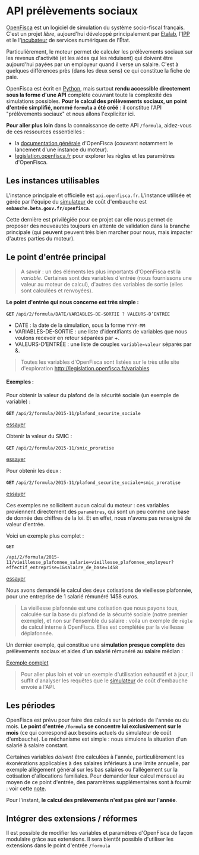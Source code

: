 API prélèvements sociaux
===================

[OpenFisca](http://www.openfisca.fr/) est un logiciel de simulation du système socio-fiscal français. C'est un projet *libre*,  aujourd'hui développé principalement par [Etalab](http://etalab.gouv.fr/), l'[IPP](http://ipp.eu/) et le l'[incubateur](https://beta.gouv.fr) de services numériques de l’État.

Particulièrement, le moteur permet de calculer les prélèvements sociaux sur les revenus d'activité (et les aides qui les réduisent) qui doivent être aujourd'hui payées par un employeur quand il verse un salaire. C'est à quelques différences près (dans les deux sens) ce qui constitue la fiche de paie.

OpenFisca est écrit en [Python](https://fr.wikipedia.org/wiki/Python_%28langage%29), mais surtout **rendu accessible directement sous la forme d'une API** complète couvrant toute la complexité des simulations possibles. **Pour le calcul des prélèvements sociaux, un point d'entrée simplifié, nommé `formula` a été créé** : il constitue l'API "prélèvements sociaux" et nous allons l'expliciter ici.

**Pour aller plus loin** dans la connaissance de cette API `/formula`, aidez-vous de ces ressources essentielles :

- la [documentation générale](http://doc.openfisca.fr/) d'OpenFisca (couvrant notamment le lancement d'une instance du moteur).
- [legislation.openfisca.fr](http://legislation.openfisca.fr/) pour explorer les règles et les paramètres d'OpenFisca.

## Les instances utilisables

L'instance principale et officielle est `api.openfisca.fr`.
L'instance utilisée et gérée par l'équipe du [simulateur](http://sgmap.github.io/cout-embauche/) de coût d'embauche est **`embauche.beta.gouv.fr/openfisca`**.

Cette dernière est privilégiée pour ce projet car elle nous permet de proposer des nouveautés toujours en attente de validation dans la branche principale (qui peuvent peuvent très bien marcher pour nous, mais impacter d'autres parties du moteur).

## Le point d'entrée principal

> A savoir : un des éléments les plus importants d'OpenFisca est la *variable*. Certaines sont des variables d'entrée (nous fournissons une valeur au moteur de calcul), d'autres des variables de sortie (elles sont calculées et renvoyées).


**Le point d'entrée qui nous concerne est très simple :**

 **`GET`**  `/api/2/formula/DATE/VARIABLES-DE-SORTIE ? VALEURS-D’ENTRÉE`


- DATE : la date de la simulation, sous la forme `YYYY-MM`
- VARIABLES-DE-SORTIE : une liste d'identifiants de variables que nous voulons recevoir en retour séparées par +.
- VALEURS-D’ENTRÉE :  une liste de couples `variable=valeur` séparés par &.

> Toutes les variables d'OpenFisca sont listées sur le très utile site d'exploration http://legislation.openfisca.fr/variables

#### Exemples :

Pour obtenir la valeur du plafond de la sécurité sociale (un exemple de variable) :

**`GET`** `/api/2/formula/2015-11/plafond_securite_sociale`

[essayer](https://embauche.beta.gouv.fr/openfisca/api/2/formula/2015-11/plafond_securite_sociale)

Obtenir la valeur du SMIC :

**`GET`** `/api/2/formula/2015-11/smic_proratise`

[essayer](https://embauche.beta.gouv.fr/openfisca/api/2/formula/2015-11/smic_proratise)

Pour obtenir les deux :

**`GET`** `/api/2/formula/2015-11/plafond_securite_sociale+smic_proratise`

[essayer](https://embauche.beta.gouv.fr/openfisca/api/2/formula/2015-11/plafond_securite_sociale+smic_proratise)

Ces exemples ne sollicitent aucun calcul du moteur : ces variables proviennent directement des `paramètres`, qui sont un peu comme une base de donnée des chiffres de la loi. Et en effet, nous n'avons pas renseigné de valeur d'entrée.

Voici un exemple plus complet :

**`GET`**

 `/api/2/formula/2015-11/vieillesse_plafonnee_salarie+vieillesse_plafonnee_employeur?effectif_entreprise=1&salaire_de_base=1458`

[essayer](https://embauche.beta.gouv.fr/openfisca/api/2/formula/2015-11/vieillesse_plafonnee_salarie+vieillesse_plafonnee_employeur?effectif_entreprise=1&salaire_de_base=1458)

Nous avons demandé le calcul des deux cotisations de vieillesse plafonnée, pour une entreprise de 1 salarié rémunéré 1458 euros.

> La vieillesse plafonnée est une cotisation que nous payons tous,  calculée sur la base du plafond de la sécurité sociale (notre premier exemple), et non sur l'ensemble du salaire : voila un exemple de `règle` de calcul interne à OpenFisca. Elles est complétée par la vieillesse déplafonnée.

Un dernier exemple, qui constitue une **simulation presque complète** des prélèvements sociaux et aides d'un salarié rémunéré au salaire médian :

[Exemple complet](https://embauche.beta.gouv.fr/openfisca/api/2/formula/accident_du_travail+famille+fnal+versement_transport+agff_salarie+agirc_salarie+agirc_gmp_salarie+apec_salarie+arrco_salarie+chomage_salarie+cotisation_exceptionnelle_temporaire_salarie+vieillesse_plafonnee_salarie+vieillesse_deplafonnee_salarie+mmid_salarie+csg_deductible_salaire+csg_imposable_salaire+crds_salaire+salaire_net_a_payer+salaire_super_brut+ags+agff_employeur+apec_employeur+arrco_employeur+chomage_employeur+cotisation_exceptionnelle_temporaire_employeur+vieillesse_deplafonnee_employeur+vieillesse_plafonnee_employeur+mmid_employeur+contribution_supplementaire_apprentissage+contribution_solidarite_autonomie+formation_professionnelle+participation_effort_construction+taxe_apprentissage+taxe_salaires+agirc_employeur+agirc_gmp_employeur+allegement_fillon+allegement_cotisation_allocations_familiales+exoneration_cotisations_employeur_apprenti+exoneration_cotisations_employeur_stagiaire+exoneration_cotisations_employeur_jei+credit_impot_competitivite_emploi+financement_organisations_syndicales+prevoyance_obligatoire_cadre+cout_du_travail+aide_premier_salarie+smic_proratise?effectif_entreprise=1&type_sal=prive_non_cadre&salaire_de_base=2300&code_postal_entreprise=&depcom_entreprise=&allegement_fillon_mode_recouvrement=anticipe_regularisation_fin_de_periode&allegement_cotisation_allocations_familiales_mode_recouvrement=anticipe_regularisation_fin_de_periode&jeune_entreprise_innovante=false&contrat_de_travail_debut=2016-2)


> Pour aller plus loin et voir un exemple d'utilisation exhaustif et à jour, il suffit d'analyser les requêtes que le [simulateur](http://sgmap.github.io/cout-embauche/) de coût d'embauche envoie à l'API.


## Les périodes

OpenFisca est prévu pour faire des calculs sur la période de l'année ou du mois. **Le point d'entrée `/formula` se concentre lui exclusivement sur le mois** (ce qui correspond aux besoins actuels du simulateur de coût d'embauche). Le méchanisme est simple : nous simulons la situation d'un salarié à salaire constant.

Certaines variables *doivent* être calculées à l'année, particulièrement les éxonérations applicables à des salaires inférieurs à une limite annuelle, par exemple allègement général sur les bas salaires ou l'allègement sur la cotisation d'allocations familiales. Pour demander leur calcul mensuel au moyen de ce point d'entrée, des paramètres supplémentaires sont à fournir : voir cette [note](https://github.com/sgmap/cout-embauche/wiki/Note-sur-le-calcul-des-all%C3%A8gements-%28Fillon-g%C3%A9n%C3%A9ral-et-allocations-familiales%29).

Pour l'instant, **le calcul des prélèvements n'est pas géré sur l'année**.

## Intégrer des extensions / réformes

Il est possible de modifier les variables et paramètres d'OpenFisca de façon modulaire grâce aux extensions. Il sera bientôt possible d'utiliser les extensions dans le point d'entrée `/formula`
